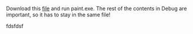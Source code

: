 Download this [file](https://drive.google.com/drive/folders/1QTlFVJs0dor46HvTGi7o5k7pU76MF-Og?usp=sharing) and run paint.exe. The rest of the contents in Debug are important, so it has to stay in the same file! 

fdsfdsf
